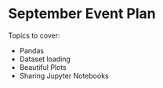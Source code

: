 # September Event Plan

Topics to cover:
- Pandas
- Dataset loading
- Beautiful Plots
- Sharing Jupyter Notebooks
